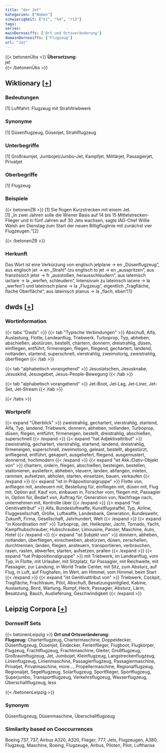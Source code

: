 ```yaml
---
title: "der Jet"
kategorien: ["Nomen"]
schwierigkeit: ["k1", "h4", "r13"]
tags:
series:
mainDornseiffs: ['Ort und Ortsveränderung']
domainDornseiffs: ['Flugzeug']
url: "Jet"
---
```


{{< betonenÜbs >}}
**Übersetzung:**  
jet  
{{< /betonenÜbs >}}

## Wiktionary [[+](https://de.wiktionary.org/wiki/Jet)]

### Bedeutungen
[1] Luftfahrt: Flugzeug mit Strahltriebwerk  

### Synonyme
[1] Düsenflugzeug, Düsenjet, Strahlflugzeug  

### Unterbegriffe
[1] Großraumjet, Jumbojet/Jumbo-Jet, Kampfjet, Militärjet, Passagierjet, Privatjet  

### Oberbegriffe
[1] Flugzeug  

### Beispiele
{{< betonenZB >}}
[1] Sie flogen Kurzstrecken mit einem Jet.  
[1] „In zwei Jahren solle die Wiener Basis auf 14 bis 15 Mittelstrecken-Flieger und in fünf Jahren auf 30 Jets wachsen, sagte IAG-Chef Willie Walsh am Dienstag zum Start der neuen Billigfluglinie mit zunächst vier Flugzeugen.“[2]  

{{< /betonenZB >}}
### Herkunft
Das Wort ist eine Verkürzung von englisch jetplane → en „Düsenflugzeug“, aus englisch jet → en „Strahl“ (zu englisch to jet → en „ausspritzen“, aus französisch jeter → fr „ausstoßen, herausschleudern“, aus lateinisch iactare → la „werfen, schleudern“, Intensivum zu lateinisch iacere → la „werfen“) und lateinisch plane → la „Flugzeug“, eigentlich „Tragfläche, flache Oberfläche“, aus lateinisch planus → la „flach, eben“[1]  



## dwds [[+](https://www.dwds.de/wb/Jet)]

### Wortinformation
{{< tabs "Dwds" >}}
{{< tab "Typische Verbindungen" >}}
Abschuß, Alfa, Auslastung, Flotte, Landeanflug, Triebwerk, Turboprop, Typ, abheben, abschießen, abstürzen, bestellt, chartern, donnern, dreistrahlig, düsen, einfliegen, entführt, firmeneigen, fliegen, fliegend, gechartert, landend, notlanden, startend, superschnell, vierstrahlig, zweimotorig, zweistrahlig, überfliegen
{{< /tab >}}

{{< tab "alphabetisch vorangehend" >}}
Jesuslatschen, Jesusknabe, Jesuskind, Jesusgebet, Jesus-People-Bewegung
{{< /tab >}}

{{< tab "alphabetisch vorangehend" >}}
Jet-Boot, Jet-Lag, Jet-Liner, Jet-Set, Jet-Stream
{{< /tab >}}

{{< /tabs >}}

### Wortprofil
{{< expand "Überblick" >}} zweistrahlig, gechartert, vierstrahlig, startend, Alfa, Typ, landend, Triebwerk, donnern, abheben, notlanden, Turboprop, düsen, fliegen, entführt, firmeneigen, bestellt, dreistrahlig, abschießen, superschnell {{< /expand >}}
{{< expand "hat Adjektivattribut" >}} zweistrahlig, gechartert, vierstrahlig, startend, landend, dreistrahlig, firmeneigen, superschnell, zweimotorig, geleast, bestellt, abgestürzt, anfliegend, entführt, gekapert, ausgeliefert, fliegend, ausgemustert, donnernd, hochmodern {{< /expand >}}
{{< expand "ist Akk./Dativ-Objekt von" >}} chartern, ordern, fliegen, abschießen, besteigen, bestellen, stationieren, ausliefern, abheben, steuern, landen, abfangen, mieten, rammen, aufsetzen, abholen, starten, einsetzen, bauen, verkaufen {{< /expand >}}
{{< expand "ist in Präpositionalgruppe" >}} Flotte von, anfliegen mit, ansteuern mit, Bestellung für, einfliegen mit, düsen mit, Flug mit, Option auf, Kauf von, einbauen in, Forscher vom, fliegen mit, Passagier in, Option für, Bedarf von, Auftrag für, Generation von, Nachfrage nach, unternehmen mit, Kontrolle über {{< /expand >}}
{{< expand "hat Genitivattribut" >}} Alfa, Bundesluftwaffe, Kunstflugstaffel, Typ, Airline, Fluggesellschaft, Größe, Luftwaffe, Landesbank, Generation, Bundeswehr, Zukunft, Firma, Gesellschaft, Jahrhundert, Welt {{< /expand >}}
{{< expand "in Koordination mit" >}} Turboprop, Jet, Helikopter, Jacht, Tornado, Yacht, Kampfhubschrauber, Hubschrauber, Limousine, Panzer, Maschine, Auto, Hotel {{< /expand >}}
{{< expand "ist Subjekt von" >}} donnern, abheben, notlanden, überfliegen, einschweben, abstürzen, düsen, zerschellen, durchtrennen, landen, fliegen, ansteuern, transportieren, verbrauchen, rasen, rasten, abwerfen, starten, aufsetzen, prallen {{< /expand >}}
{{< expand "hat Präpositionalgruppe" >}} mit Triebwerk, im Landeanflug, vom Typ, in Flotte, mit Urlauber, mit Sitzplatz, für Passagier, mit Reichweite, mit Passagier, zur Landung, in World Trade Center, mit Sitz, zum Absturz, auf Flug, in Luft, auf Flughafen, im Wert, am Himmel, vom Himmel, beim Start {{< /expand >}}
{{< expand "ist Genitivattribut von" >}} Triebwerk, Cockpit, Tragfläche, Frachtraum, Pilot, Abschuß, Besatzungsmitglied, Kabine, Auslastung, Bord, Wartung, Rumpf, Heck, Passagier, Absturz, Lärm, Besatzung, Bauch, Auslieferung, Geschwindigkeit {{< /expand >}}

## Leipzig Corpora [[+](https://corpora.uni-leipzig.de/en/res?word=Jet&corpusId=deu_newscrawl-public_2018)]

### Dornseiff Sets
{{< betonenLeipzig >}}
**Ort und Ortsveränderung:**  
**Flugzeug:** Charterflugzeug, Chartermaschine, Doppeldecker, Düsenflugzeug, Düsenjet, Eindecker, Ferienflieger, Flugboot, Flugkörper, Flugzeug, Frachtflugzeug, Frachtmaschine, Gleiter, Großflugzeug, Großraumflugzeug, Jet, Jumbojet, Kleinflugzeug, Langstreckenflugzeug, Linienflugzeug, Linienmaschine, Passagierflugzeug, Passagiermaschine, Privatjet, Privatmaschine, more..., Propellermaschine, Regionalflugzeug, Regionaljet, Segelflugzeug, Solarflugzeug, Sportflieger, Sportflugzeug, Superjumbo, Transportflugzeug, Verkehrsflugzeug, Wasserflugzeug, Überschallflugzeug, less  

{{< /betonenLeipzig >}}

### Synonym
Düsenflugzeug, Düsenmaschine, Überschallflugzeug


### Similarity based on Cooccurrences
Boeing 737, 737, Airbus A320, A320, Flieger, 777, Jets, Flugzeugen, A380, Flugzeug, Maschine, Boeing, Flugzeuge, Airbus, Piloten, Pilot, Lufthansa

